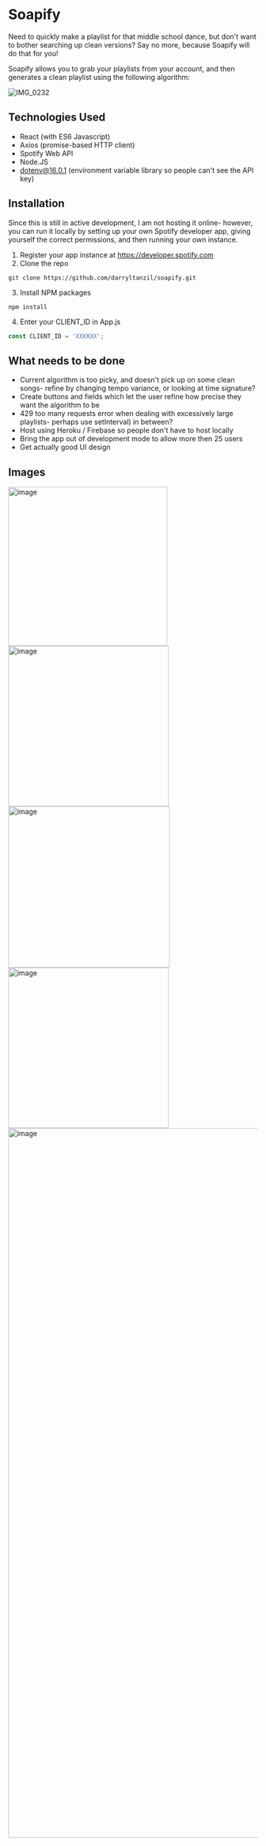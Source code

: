 # Soapify

Need to quickly make a playlist for that middle school dance, but don't want to bother searching up clean versions? Say no more, because Soapify will do that for you! 

Soapify allows you to grab your playlists from your account, and then generates a clean playlist using the following algorithm:

![IMG_0232](https://user-images.githubusercontent.com/5387769/172107258-29e7a32e-a89c-44d2-a29b-da4facebf176.jpg)

## Technologies Used
* React (with ES6 Javascript)
* Axios (promise-based HTTP client)
* Spotify Web API
* Node.JS
* dotenv@16.0.1 (environment variable library so people can't see the API key)

## Installation
Since this is still in active development, I am not hosting it online- however, you can run it locally by setting up your own Spotify developer app, giving yourself the correct permissions, and then running your own instance.

1. Register your app instance at https://developer.spotify.com
2. Clone the repo
```
git clone https://github.com/darryltanzil/soapify.git
```
3. Install NPM packages
```
npm install
```
4. Enter your CLIENT_ID in App.js
```javascript
const CLIENT_ID = 'XXXXXX';
```

## What needs to be done
* Current algorithm is too picky, and doesn't pick up on some clean songs- refine by changing tempo variance, or looking at time signature?
* Create buttons and fields which let the user refine how precise they want the algorithm to be
* 429 too many requests error when dealing with excessively large playlists- perhaps use setInterval) in between?
* Host using Heroku / Firebase so people don't have to host locally
* Bring the app out of development mode to allow more then 25 users
* Get actually good UI design

## Images
<img width="321" alt="image" src="https://user-images.githubusercontent.com/5387769/172107335-9d757375-a17b-4600-b196-6be809f78b06.png" style="float: left;">
<img width="324" alt="image" src="https://user-images.githubusercontent.com/5387769/172107387-223026c2-1c50-4554-8fc2-04729f6d04d6.png" style="float: left;">
<img width="326" alt="image" src="https://user-images.githubusercontent.com/5387769/172107528-6d257370-9724-4d6e-862d-979bacaef0c8.png" style="float: left;">
<img width="324" alt="image" src="https://user-images.githubusercontent.com/5387769/172107595-53fd7fd7-90b9-4479-8e22-7aa5a1b4c001.png" style="float: left;">
<img width="1433" alt="image" src="https://user-images.githubusercontent.com/5387769/172107666-5487a749-f7a4-46e2-a09e-4f6d3686a589.png" >


